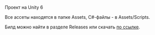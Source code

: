 Проект на Unity 6

Все ассеты находятся в папке Assets, C#-файлы - в Assets/Scripts.

Билд можно найти в разделе Releases или скачать [по ссылке](https://github.com/FrenchIceCream/Battler/releases/download/Build/Autobattler_Build.zip).
